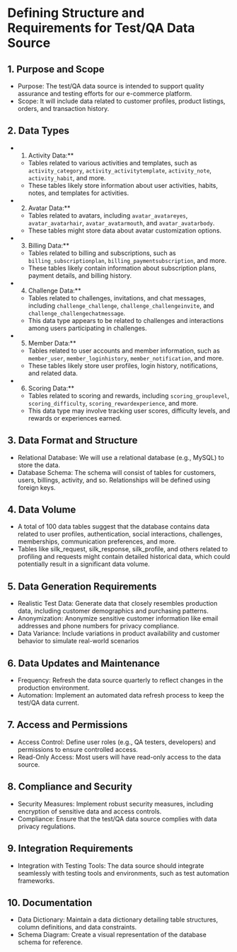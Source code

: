 # **Defining Structure and Requirements for Test/QA Data Source**

## 1. Purpose and Scope
- Purpose: The test/QA data source is intended to support quality assurance and testing efforts for our e-commerce platform.
- Scope: It will include data related to customer profiles, product listings, orders, and transaction history.

## 2. Data Types

- 1. Activity Data:**
   - Tables related to various activities and templates, such as `activity_category`, `activity_activitytemplate`, `activity_note`, `activity_habit`, and more.
   - These tables likely store information about user activities, habits, notes, and templates for activities.
- 2. Avatar Data:**
   - Tables related to avatars, including `avatar_avatareyes`, `avatar_avatarhair`, `avatar_avatarmouth`, and `avatar_avatarbody`.
   - These tables might store data about avatar customization options.
- 3. Billing Data:**
   - Tables related to billing and subscriptions, such as `billing_subscriptionplan`, `billing_paymentsubscription`, and more.
   - These tables likely contain information about subscription plans, payment details, and billing history.
- 4. Challenge Data:**
   - Tables related to challenges, invitations, and chat messages, including `challenge_challenge`, `challenge_challengeinvite`, and `challenge_challengechatmessage`.
   - This data type appears to be related to challenges and interactions among users participating in challenges.
- 5. Member Data:**
   - Tables related to user accounts and member information, such as `member_user`, `member_loginhistory`, `member_notification`, and more.
   - These tables likely store user profiles, login history, notifications, and related data.
- 6. Scoring Data:**
   - Tables related to scoring and rewards, including `scoring_grouplevel`, `scoring_difficulty`, `scoring_rewardexperience`, and more.
   - This data type may involve tracking user scores, difficulty levels, and rewards or experiences earned.

## 3. Data Format and Structure

- Relational Database: We will use a relational database (e.g., MySQL) to store the data.
- Database Schema: The schema will consist of tables for customers, users, billings, activity, and so. Relationships will be defined using foreign keys.

## 4. Data Volume

- A total of 100 data tables suggest that the database contains data related to user profiles, authentication, social interactions, challenges, memberships, communication preferences, and more.
- Tables like silk_request, silk_response, silk_profile, and others related to profiling and requests might contain detailed historical data, which could potentially result in a significant data volume.

## 5. Data Generation Requirements

- Realistic Test Data: Generate data that closely resembles production data, including customer demographics and purchasing patterns.
- Anonymization: Anonymize sensitive customer information like email addresses and phone numbers for privacy compliance.
- Data Variance: Include variations in product availability and customer behavior to simulate real-world scenarios

## 6. Data Updates and Maintenance

- Frequency: Refresh the data source quarterly to reflect changes in the production environment.
- Automation: Implement an automated data refresh process to keep the test/QA data current.

## 7. Access and Permissions

- Access Control: Define user roles (e.g., QA testers, developers) and permissions to ensure controlled access.
- Read-Only Access: Most users will have read-only access to the data source.

## 8. Compliance and Security

- Security Measures: Implement robust security measures, including encryption of sensitive data and access controls.
- Compliance: Ensure that the test/QA data source complies with data privacy regulations.

## 9. Integration Requirements

- Integration with Testing Tools: The data source should integrate seamlessly with testing tools and environments, such as test automation frameworks.

## 10. Documentation

- Data Dictionary: Maintain a data dictionary detailing table structures, column definitions, and data constraints.
- Schema Diagram: Create a visual representation of the database schema for reference.
